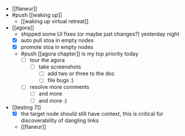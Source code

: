 - [[flaneur]]
- #push [[waking up]]
  - [[waking up virtual retreat]]
- [[agora]]
  - shipped some UI fixes (or maybe just changes?) yesterday night
  - [x] auto pull stoa in empty nodes
  - [x] promote stoa in empty nodes
  - #push [[agora chapter]] is my top priority today
    - [ ] tour the agora
      - [ ] take screenshots
        - [ ] add two or three to the doc
        - [ ] file bugs :)
    - [ ] resolve more comments
      - [ ] and more
      - [ ] and more :)
- [[testing 7]]
  - [x] the target node should still have context, this is critical for discoverability of dangling links
  - [[flaneur]]
